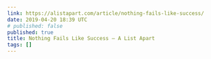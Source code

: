 ```yaml
---
link: https://alistapart.com/article/nothing-fails-like-success/
date: 2019-04-20 18:39 UTC
# published: false
published: true
title: Nothing Fails Like Success – A List Apart
tags: []
---
```



